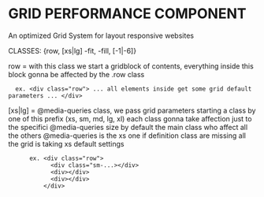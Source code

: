 # GRID PERFORMANCE COMPONENT

An optimized Grid System for layout responsive websites

CLASSES: {row, [xs|lg] 
          -fit, -fill, [-1|-6]}

row = with this class we start a gridblock of contents, everything inside this block gonna be affected by the .row class
      
      ex. <div class="row"> ... all elements inside get some grid default parameters ... </div>

[xs|lg] = @media-queries class, we pass grid parameters starting a class by one of this prefix (xs, sm, md, lg, xl) each class gonna take affection just to the specifici @media-queries size
          by default the main class who affect all the others @media-queries is the xs one
          if definition class are missing all the grid is taking xs default settings
          
          ex. <div class="row"> 
                <div class="sm-...></div>  
                <div></div>
                <div></div>
              </div> 
                
               
                


